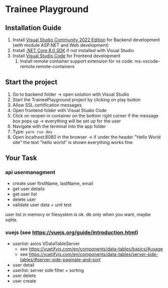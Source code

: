 # Trainee Playground

## Installation Guide

1. Install [Visual Studio Community 2022 Edition](https://visualstudio.microsoft.com/de/vs/) for Backend development (with module ASP.NET and Web development)
2. Install [.NET Core 8.0 SDK](https://dotnet.microsoft.com/download/visual-studio-sdks) if not installed with Visual Studio
3. Install [Visual Studio Code](https://code.visualstudio.com/) for Frontend development
   1. Install remote container support extension for vs code: ms-vscode-remote.remote-containers

## Start the project

1. Go to backend folder -> open solution with Visual Studio
2. Start the TraineePlayground project by clicking on play button
3. Allow SSL certification messages
4. Open frontend folder with Visual Studio Code
5. Click on reopen in container on the bottom right corner if the message box pops up -> everything will be set up for the user
6. Navigate with the terminal into the app folder
7. Type: `yarn run dev`
8. Open localhost:8080 in the browser -> if under the header "Hello World site" the text "hello world" is shown everything works fine

## Your Task

### api usermanagment
- create user firstName, lastName, email
- get user details
- get user list
- delete user
- validate user data + unit test

user list in memory or filesystem is ok. db only when you want, maybe sqlite.
 
### vuejs (see https://vuejs.org/guide/introduction.html)
  - userlist: axios VDataTableServer
    - see https://vuetifyjs.com/en/components/data-tables/basics/#usage
    - see https://vuetifyjs.com/en/components/data-tables/server-side-tables/#server-side-paginate-and-sort
  - user detail
  - userlist: server side filter + sorting
  - user delete
  - user create
